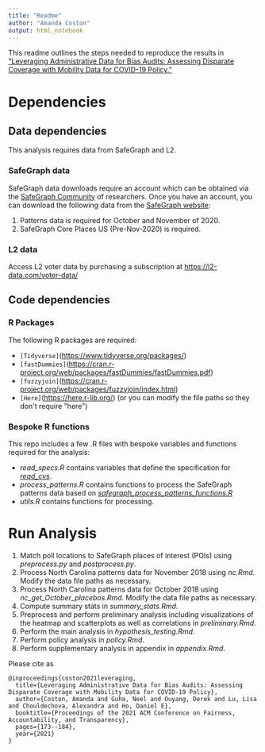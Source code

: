 ```yaml
---
title: "Readme"
author: "Amanda Coston"
output: html_notebook
---
```


This readme outlines the steps needed to reproduce the results in ["Leveraging Administrative Data for Bias Audits: Assessing Disparate Coverage with Mobility Data for COVID-19 Policy."](https://arxiv.org/abs/2011.07194)

# Dependencies
## Data dependencies
This analysis requires data from SafeGraph and L2.

### SafeGraph data
SafeGraph data downloads require an account which can be obtained via the [SafeGraph Community](https://safegraph-community.slack.com
) of researchers.
Once you have an account, you can download the following data from the [SafeGraph website](https://catalog.safegraph.io/):

1. Patterns data is required for October and November of 2020.
2. SafeGraph Core Places US (Pre-Nov-2020) is required. 

### L2 data
Access L2 voter data by purchasing a subscription at https://l2-data.com/voter-data/

## Code dependencies
### R Packages
The following R packages are required:

- `[Tidyverse]`(https://www.tidyverse.org/packages/)
- `[fastDummies]`(https://cran.r-project.org/web/packages/fastDummies/fastDummies.pdf)
- `[fuzzyjoin]`(https://cran.r-project.org/web/packages/fuzzyjoin/index.html)
- `[Here]`(https://here.r-lib.org/) (or you can modify the file paths so they don't require "here")


### Bespoke R functions

This repo includes a few .R files with bespoke variables and functions required for the analysis:

- _read_specs.R_ contains variables that define the specification for _[read_cvs](https://readr.tidyverse.org/reference/read_delim.html)_.
- _process_patterns.R_ contains functions to process the SafeGraph patterns data based on _[safegraph_process_patterns_functions.R](https://github.com/stanfordfuturebay/stanfordfuturebay.github.io/blob/master/covid19/safegraph_process_patterns_functions.R)_
- _utils.R_ contains functions for processing.


# Run Analysis 
1. Match poll locations to SafeGraph places of interest (POIs) using _preprocess.py_ and _postprocess.py_.
2. Process North Carolina patterns data for November 2018 using _nc.Rmd_. Modify the data file paths as necessary.  
3. Process North Carolina patterns data for October 2018 using _nc_get_October_placebos.Rmd_. Modify the data file paths as necessary. 
4. Compute summary stats in _summary_stats.Rmd_.
5. Preprocess and perform preliminary analysis including visualizations of the heatmap and scatterplots as well as correlations in _preliminary.Rmd_.
6. Perform the main analysis in _hypothesis_testing.Rmd_.
7. Perform policy analysis in _policy.Rmd_.
8. Perform supplementary analysis in appendix in _appendix.Rmd_.

Please cite as 
```
@inproceedings{coston2021leveraging,
  title={Leveraging Administrative Data for Bias Audits: Assessing Disparate Coverage with Mobility Data for COVID-19 Policy},
  author={Coston, Amanda and Guha, Neel and Ouyang, Derek and Lu, Lisa and Chouldechova, Alexandra and Ho, Daniel E},
  booktitle={Proceedings of the 2021 ACM Conference on Fairness, Accountability, and Transparency},
  pages={173--184},
  year={2021}
}
```
